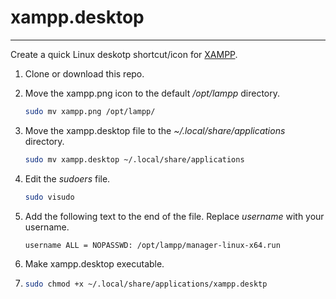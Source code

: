 # xampp.desktop

---

Create a quick Linux deskotp shortcut/icon for [XAMPP](https://www.apachefriends.org/).

1. Clone or download this repo.

2. Move the xampp.png icon to the default */opt/lampp* directory.
   
   ```bash
   sudo mv xampp.png /opt/lampp/
   ```

3. Move the xampp.desktop file to the *~/.local/share/applications* directory.
   
   ```bash
   sudo mv xampp.desktop ~/.local/share/applications
   ```

4. Edit the *sudoers* file.
   
   ```bash
   sudo visudo
   ```

5. Add the following text to the end of the file. Replace *username* with your username.
   
   ```textile
   username ALL = NOPASSWD: /opt/lampp/manager-linux-x64.run
   ```

6. Make xampp.desktop executable.

7. ```bash
   sudo chmod +x ~/.local/share/applications/xampp.desktp
   ```
